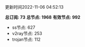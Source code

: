 更新时间2022-11-06 04:52:13

**总订阅: 73**
**总节点: 1968**
**有效节点: 992**
- ss节点: 627
- v2ray节点: 253
- trojan节点: 112
